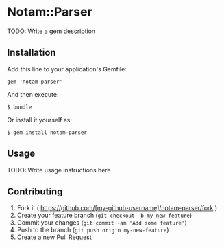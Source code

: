 # Notam::Parser

TODO: Write a gem description

## Installation

Add this line to your application's Gemfile:

    gem 'notam-parser'

And then execute:

    $ bundle

Or install it yourself as:

    $ gem install notam-parser

## Usage

TODO: Write usage instructions here

## Contributing

1. Fork it ( https://github.com/[my-github-username]/notam-parser/fork )
2. Create your feature branch (`git checkout -b my-new-feature`)
3. Commit your changes (`git commit -am 'Add some feature'`)
4. Push to the branch (`git push origin my-new-feature`)
5. Create a new Pull Request
